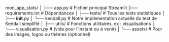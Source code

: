 mon_app_stats/
│
├── app.py                          # Fichier principal Streamlit
├── requirements.txt                # Dépendances
│
├── tests/                          # Tous les tests statistiques
│   ├── __init__.py
│   └── kendall.py                  # Notre implémentation actuelle du test de Kendall simplifié
│
├── utils/                          # Fonctions utilitaires, ex : visualisations
│   └── visualisation.py            # (vide pour l’instant ou à venir)
│
└── assets/                         # Pour des images, logos ou thèmes (optionnel)
